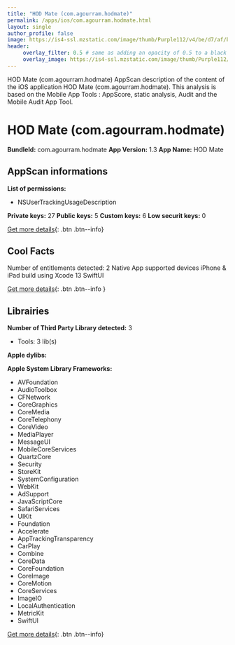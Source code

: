 ```yaml
---
title: "HOD Mate (com.agourram.hodmate)"
permalink: /apps/ios/com.agourram.hodmate.html
layout: single
author_profile: false
image: https://is4-ssl.mzstatic.com/image/thumb/Purple112/v4/be/d7/af/bed7afd7-fdca-2309-4a52-29cae86ec5ee/AppIcon-0-1x_U007emarketing-0-7-0-85-220.jpeg/512x512bb.jpg
header: 
     overlay_filter: 0.5 # same as adding an opacity of 0.5 to a black background
     overlay_image: https://is4-ssl.mzstatic.com/image/thumb/Purple112/v4/be/d7/af/bed7afd7-fdca-2309-4a52-29cae86ec5ee/AppIcon-0-1x_U007emarketing-0-7-0-85-220.jpeg/512x512bb.jpg
---
```

HOD Mate (com.agourram.hodmate) AppScan description of the content of the iOS application HOD Mate (com.agourram.hodmate). This analysis is based on the Mobile App Tools : AppScore, static analysis, Audit and the Mobile Audit App Tool.

# HOD Mate (com.agourram.hodmate)

**BundleId:** com.agourram.hodmate
**App Version:** 1.3
**App Name:** HOD Mate


## AppScan informations 

**List of permissions:** 
- NSUserTrackingUsageDescription
  
  
**Private keys:** 27
**Public keys:** 5
**Custom keys:** 6
**Low securit keys:** 0
  
[Get more details](/pricing.html){: .btn .btn--info}

## Cool Facts

Number of entitlements detected: 2
Native App
supported devices iPhone & iPad
build using Xcode 13
SwiftUI
  
[Get more details](/pricing.html){: .btn .btn--info }

## Librairies 
**Number of Third Party Library detected:** 3
- Tools: 3 lib(s)


**Apple dylibs:**


**Apple System Library Frameworks:**
- AVFoundation
- AudioToolbox
- CFNetwork
- CoreGraphics
- CoreMedia
- CoreTelephony
- CoreVideo
- MediaPlayer
- MessageUI
- MobileCoreServices
- QuartzCore
- Security
- StoreKit
- SystemConfiguration
- WebKit
- AdSupport
- JavaScriptCore
- SafariServices
- UIKit
- Foundation
- Accelerate
- AppTrackingTransparency
- CarPlay
- Combine
- CoreData
- CoreFoundation
- CoreImage
- CoreMotion
- CoreServices
- ImageIO
- LocalAuthentication
- MetricKit
- SwiftUI


  
[Get more details](/pricing.html){: .btn .btn--info}

